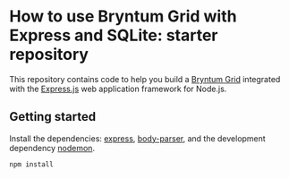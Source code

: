 # How to use Bryntum Grid with Express and SQLite: starter repository

This repository contains code to help you build a [Bryntum Grid](https://bryntum.com/products/grid/) integrated with the [Express.js](https://expressjs.com/) web application framework for Node.js.

## Getting started 

Install the dependencies: [express](https://www.npmjs.com/package/express), [body-parser](https://www.npmjs.com/package/body-parser), and the development dependency [nodemon](https://www.npmjs.com/package/nodemon).

```shell
npm install
```